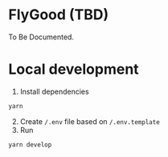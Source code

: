 # FlyGood (TBD)

To Be Documented.

# Local development

1. Install dependencies
```sh
yarn
```
2. Create `/.env` file based on `/.env.template`
3. Run
```sh
yarn develop
```

